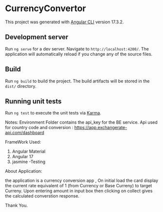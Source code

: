 # CurrencyConvertor

This project was generated with [Angular CLI](https://github.com/angular/angular-cli) version 17.3.2.

## Development server

Run `ng serve` for a dev server. Navigate to `http://localhost:4200/`. The application will automatically reload if you change any of the source files.


## Build

Run `ng build` to build the project. The build artifacts will be stored in the `dist/` directory.

## Running unit tests

Run `ng test` to execute the unit tests via [Karma](https://karma-runner.github.io).


Notes:
Environment Folder contains the api_key for the BE service. 
Api used for country code and conversion : https://app.exchangerate-api.com/dashboard

FrameWork Used:
1) Angular Material
2) Angular 17
3) jasmine -Testing

About Application:

the application is a currency conversion app , On initial load the card display the current rate equivalent of 1 (from Currency or Base Curreny) to target Curreny. Upon entering amount in input box then clicking on collect gives the calculated converstion response.



Thank You.
